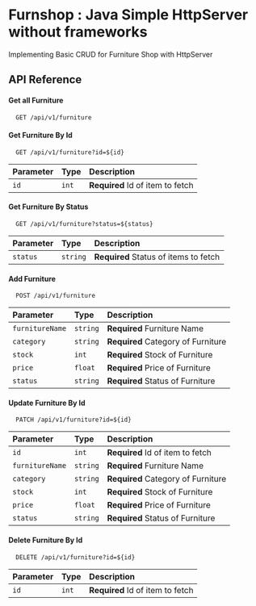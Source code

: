 
# Furnshop : Java Simple HttpServer without frameworks 

Implementing Basic CRUD for Furniture Shop with HttpServer




## API Reference

#### Get all Furniture

```http
  GET /api/v1/furniture
```

#### Get Furniture By Id

```http
  GET /api/v1/furniture?id=${id}
```

| Parameter | Type     | Description                       |
| :-------- | :------- | :-------------------------------- |
| `id`      | `int` | **Required** Id of item to fetch |

#### Get Furniture By Status

```http
  GET /api/v1/furniture?status=${status}
```

| Parameter | Type     | Description                        |
| :-------- | :------- | :--------------------------------  |
| `status`  | `string` | **Required** Status of items to fetch |


#### Add Furniture

```http
  POST /api/v1/furniture
```

| Parameter | Type     | Description                       |
| :-------- | :------- | :-------------------------------- |
| `furnitureName`  | `string` | **Required** Furniture Name |
| `category`  | `string` | **Required** Category of Furniture |
| `stock`  | `int` | **Required** Stock of Furniture  |
| `price`  | `float` | **Required** Price of Furniture  |
| `status`  | `string` | **Required** Status of Furniture  |

#### Update Furniture By Id

```http
  PATCH /api/v1/furniture?id=${id}
```

| Parameter | Type     | Description                       |
| :-------- | :------- | :-------------------------------- |
| `id`      | `int` | **Required** Id of item to fetch |
| `furnitureName`  | `string` | **Required** Furniture Name |
| `category`  | `string` | **Required** Category of Furniture |
| `stock`  | `int` | **Required** Stock of Furniture  |
| `price`  | `float` | **Required** Price of Furniture  |
| `status`  | `string` | **Required** Status of Furniture  |

#### Delete Furniture By Id

```http
  DELETE /api/v1/furniture?id=${id}
```

| Parameter | Type     | Description                       |
| :-------- | :------- | :-------------------------------- |
| `id`      | `int` | **Required** Id of item to fetch |





